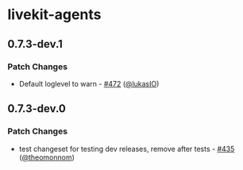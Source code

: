 # livekit-agents

## 0.7.3-dev.1

### Patch Changes

- Default loglevel to warn - [#472](https://github.com/livekit/agents/pull/472) ([@lukasIO](https://github.com/lukasIO))

## 0.7.3-dev.0

### Patch Changes

- test changeset for testing dev releases, remove after tests - [#435](https://github.com/livekit/agents/pull/435) ([@theomonnom](https://github.com/theomonnom))
